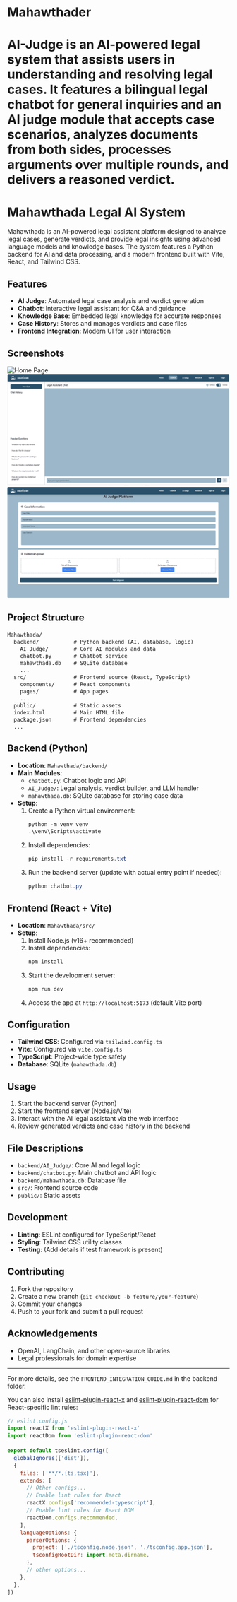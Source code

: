 
# Mahawthader
AI-Judge is an AI-powered legal system that assists users in understanding and resolving legal cases. It features a bilingual legal chatbot for general inquiries and an AI judge module that accepts case scenarios, analyzes documents from both sides, processes arguments over multiple rounds, and delivers a reasoned verdict.
=======
# Mahawthada Legal AI System

Mahawthada is an AI-powered legal assistant platform designed to analyze legal cases, generate verdicts, and provide legal insights using advanced language models and knowledge bases. The system features a Python backend for AI and data processing, and a modern frontend built with Vite, React, and Tailwind CSS.

## Features

- **AI Judge**: Automated legal case analysis and verdict generation
- **Chatbot**: Interactive legal assistant for Q&A and guidance
- **Knowledge Base**: Embedded legal knowledge for accurate responses
- **Case History**: Stores and manages verdicts and case files
- **Frontend Integration**: Modern UI for user interaction


## Screenshots

![Home Page](./public/screenshots/homepage.png)
![Chatbot Page](./public/screenshots/chatbot.png)
![AI Judge Page](./public/screenshots/aijudge.png)

## Project Structure

```
Mahawthada/
  backend/           # Python backend (AI, database, logic)
    AI_Judge/        # Core AI modules and data
    chatbot.py       # Chatbot service
    mahawthada.db    # SQLite database
    ...
  src/               # Frontend source (React, TypeScript)
    components/      # React components
    pages/           # App pages
    ...
  public/            # Static assets
  index.html         # Main HTML file
  package.json       # Frontend dependencies
  ...
```

## Backend (Python)

- **Location**: `Mahawthada/backend/`
- **Main Modules**:
  - `chatbot.py`: Chatbot logic and API
  - `AI_Judge/`: Legal analysis, verdict builder, and LLM handler
  - `mahawthada.db`: SQLite database for storing case data
- **Setup**:
  1. Create a Python virtual environment:
     ```powershell
     python -m venv venv
     .\venv\Scripts\activate
     ```
  2. Install dependencies:
     ```powershell
     pip install -r requirements.txt
     ```
  3. Run the backend server (update with actual entry point if needed):
     ```powershell
     python chatbot.py
     ```

## Frontend (React + Vite)

- **Location**: `Mahawthada/src/`
- **Setup**:
  1. Install Node.js (v16+ recommended)
  2. Install dependencies:
     ```powershell
     npm install
     ```
  3. Start the development server:
     ```powershell
     npm run dev
     ```
  4. Access the app at `http://localhost:5173` (default Vite port)

## Configuration

- **Tailwind CSS**: Configured via `tailwind.config.ts`
- **Vite**: Configured via `vite.config.ts`
- **TypeScript**: Project-wide type safety
- **Database**: SQLite (`mahawthada.db`)

## Usage

1. Start the backend server (Python)
2. Start the frontend server (Node.js/Vite)
3. Interact with the AI legal assistant via the web interface
4. Review generated verdicts and case history in the backend

## File Descriptions

- `backend/AI_Judge/`: Core AI and legal logic
- `backend/chatbot.py`: Main chatbot and API logic
- `backend/mahawthada.db`: Database file
- `src/`: Frontend source code
- `public/`: Static assets

## Development

- **Linting**: ESLint configured for TypeScript/React
- **Styling**: Tailwind CSS utility classes
- **Testing**: (Add details if test framework is present)

## Contributing

1. Fork the repository
2. Create a new branch (`git checkout -b feature/your-feature`)
3. Commit your changes
4. Push to your fork and submit a pull request


## Acknowledgements

- OpenAI, LangChain, and other open-source libraries
- Legal professionals for domain expertise

---

For more details, see the `FRONTEND_INTEGRATION_GUIDE.md` in the backend folder.

You can also install [eslint-plugin-react-x](https://github.com/Rel1cx/eslint-react/tree/main/packages/plugins/eslint-plugin-react-x) and [eslint-plugin-react-dom](https://github.com/Rel1cx/eslint-react/tree/main/packages/plugins/eslint-plugin-react-dom) for React-specific lint rules:

```js
// eslint.config.js
import reactX from 'eslint-plugin-react-x'
import reactDom from 'eslint-plugin-react-dom'

export default tseslint.config([
  globalIgnores(['dist']),
  {
    files: ['**/*.{ts,tsx}'],
    extends: [
      // Other configs...
      // Enable lint rules for React
      reactX.configs['recommended-typescript'],
      // Enable lint rules for React DOM
      reactDom.configs.recommended,
    ],
    languageOptions: {
      parserOptions: {
        project: ['./tsconfig.node.json', './tsconfig.app.json'],
        tsconfigRootDir: import.meta.dirname,
      },
      // other options...
    },
  },
])
```
